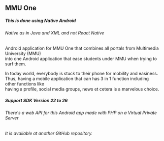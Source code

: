 ## MMU One
##### This is done using Native Android
###### _Native as in Java and XML and not React Native_


Android application for MMU One that combines all portals from Multimedia University (MMU)
<br/>into one Android application that ease students under MMU when trying to surf them.

In today world, everybody is stuck to their phone for mobility and easiness.
<br/>Thus, having a mobile application that can has 3 in 1 function including other functions like
<br/>having a profile, social media groups, news et cetera is a marvelous choice.

##### Support SDK Version 22 to 26
###### _There's a web API for this Android app made with PHP on a Virtual Private Server_
###### _It is available at another GitHub repository._